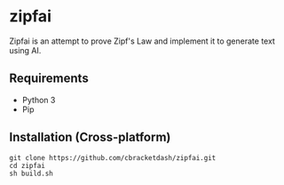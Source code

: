 # zipfai
Zipfai is an attempt to prove Zipf's Law and implement it to generate text using AI.  

## Requirements  
- Python 3
- Pip

## Installation (Cross-platform)   
```
git clone https://github.com/cbracketdash/zipfai.git
cd zipfai
sh build.sh
```
